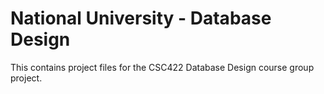 ﻿# National University - Database Design
 
 This contains project files for the CSC422 Database Design course group project.
